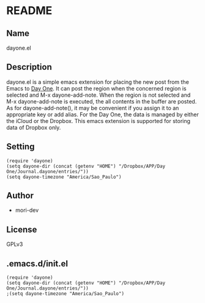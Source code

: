 # README

## Name

dayone.el

## Description

dayone.el is a simple emacs extension for placing the new post from the Emacs to [Day One](http://dayoneapp.com). It can post the region when the concerned region is selected and M-x dayone-add-note. When the region is not selected and M-x dayone-add-note is executed, the all contents in the buffer are posted. 
As for dayone-add-note(), it may be convenient if you assign it to an appropriate key or add alias.
For the Day One, the data is managed by either the iCloud or the Dropbox.  This emacs extension is supported for storing data of Dropbox only.

## Setting

```
(require 'dayone)
(setq dayone-dir (concat (getenv "HOME") "/Dropbox/APP/Day One/Journal.dayone/entries/"))
(setq dayone-timezone "America/Sao_Paulo")
```

## Author

* mori-dev

## License

GPLv3

## .emacs.d/init.el

```emacs-lisp
(require 'dayone)
(setq dayone-dir (concat (getenv "HOME") "/Dropbox/APP/Day One/Journal.dayone/entries/"))
;(setq dayone-timezone "America/Sao_Paulo")
```
